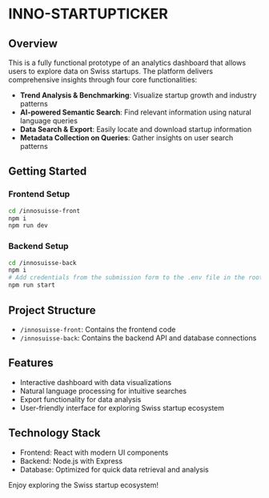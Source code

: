 # INNO-STARTUPTICKER

## Overview
This is a fully functional prototype of an analytics dashboard that allows users to explore data on Swiss startups. The platform delivers comprehensive insights through four core functionalities:

- **Trend Analysis & Benchmarking**: Visualize startup growth and industry patterns
- **AI-powered Semantic Search**: Find relevant information using natural language queries
- **Data Search & Export**: Easily locate and download startup information
- **Metadata Collection on Queries**: Gather insights on user search patterns

## Getting Started

### Frontend Setup
```bash
cd /innosuisse-front
npm i
npm run dev
```

### Backend Setup
```bash
cd /innosuisse-back
npm i
# Add credentials from the submission form to the .env file in the root directory
npm run start
```

## Project Structure
- `/innosuisse-front`: Contains the frontend code
- `/innosuisse-back`: Contains the backend API and database connections

## Features
- Interactive dashboard with data visualizations
- Natural language processing for intuitive searches
- Export functionality for data analysis
- User-friendly interface for exploring Swiss startup ecosystem

## Technology Stack
- Frontend: React with modern UI components
- Backend: Node.js with Express
- Database: Optimized for quick data retrieval and analysis

Enjoy exploring the Swiss startup ecosystem!

